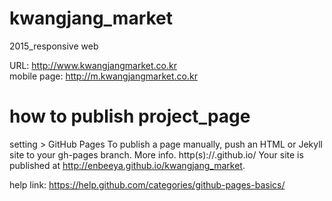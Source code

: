 # kwangjang_market
2015_responsive web

URL: http://www.kwangjangmarket.co.kr <br>
mobile page: http://m.kwangjangmarket.co.kr



# how to publish project_page

setting > GitHub Pages
To publish a page manually, push an HTML or Jekyll site to your gh-pages branch. More info.
http(s)://.github.io/
Your site is published at http://enbeeya.github.io/kwangjang_market.

help link: https://help.github.com/categories/github-pages-basics/
